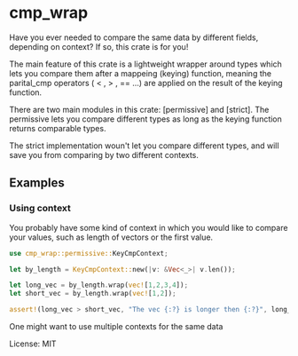 # cmp_wrap


Have you ever needed to compare the same data by different fields, depending on context?
If so, this crate is for you!

The main feature of this crate is a lightweight wrapper around types which lets you compare
them after a mappeing (keying) function, meaning the parital_cmp operators ( < , > , == ...)
are applied on the result of the keying function.

There are two main modules in this crate: [permissive] and [strict].
The permissive lets you compare different types as long as the keying function returns
comparable types.

The strict implementation woun't let you compare different types, and will save you from
comparing by two different contexts.

## Examples

### Using context
You probably have some kind of context in which you would like to compare your values, such as
length of vectors or the first value.


```rust
use cmp_wrap::permissive::KeyCmpContext;

let by_length = KeyCmpContext::new(|v: &Vec<_>| v.len());

let long_vec = by_length.wrap(vec![1,2,3,4]);
let short_vec = by_length.wrap(vec![1,2]);

assert!(long_vec > short_vec, "The vec {:?} is longer then {:?}", long_vec, short_vec);

```

One might want to use multiple contexts for the same data

License: MIT
